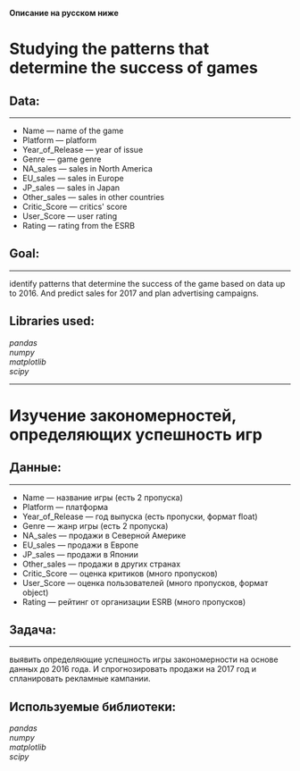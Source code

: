 **Описание на русском ниже**

# Studying the patterns that determine the success of games

## Data:
---
 - Name — name of the game
 - Platform — platform
 - Year_of_Release — year of issue 
 - Genre — game genre 
 - NA_sales — sales in North America 
 - EU_sales — sales in Europe 
 - JP_sales — sales in Japan 
 - Other_sales — sales in other countries 
 - Critic_Score — critics' score 
 - User_Score — user rating
 - Rating — rating from the ESRB

## Goal:
---
identify patterns that determine the success of the game based on data up to 2016. And predict sales for 2017 and plan advertising campaigns.


## Libraries used:
*pandas*
<br>*numpy*
<br>*matplotlib*
<br>*scipy*


_______________________________________________________________________________
# Изучение закономерностей, определяющих успешность игр

## Данные:
---
 - Name — название игры (есть 2 пропуска)
 - Platform — платформа 
 - Year_of_Release — год выпуска (есть пропуски, формат float)
 - Genre — жанр игры (есть 2 пропуска)
 - NA_sales — продажи в Северной Америке 
 - EU_sales — продажи в Европе 
 - JP_sales — продажи в Японии 
 - Other_sales — продажи в других странах 
 - Critic_Score — оценка критиков (много пропусков)
 - User_Score — оценка пользователей (много пропусков, формат object)
 - Rating — рейтинг от организации ESRB (много пропусков)

## Задача:
---
выявить определяющие успешность игры закономерности на основе данных до 2016 года. И спрогнозировать продажи на 2017 год и спланировать рекламные кампании.


## Используемые библиотеки:
*pandas*
<br>*numpy*
<br>*matplotlib*
<br>*scipy*



     